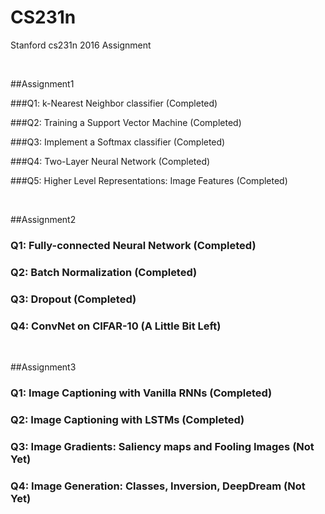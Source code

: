 # CS231n
Stanford cs231n 2016 Assignment

</br>

##Assignment1

###Q1: k-Nearest Neighbor classifier (Completed)

###Q2: Training a Support Vector Machine (Completed)

###Q3: Implement a Softmax classifier (Completed)

###Q4: Two-Layer Neural Network (Completed)

###Q5: Higher Level Representations: Image Features (Completed)

</br>

##Assignment2

### Q1: Fully-connected Neural Network (Completed)

### Q2: Batch Normalization (Completed)

### Q3: Dropout (Completed)

### Q4: ConvNet on CIFAR-10 (A Little Bit Left)

</br>


##Assignment3

### Q1: Image Captioning with Vanilla RNNs (Completed)

### Q2: Image Captioning with LSTMs (Completed)

### Q3: Image Gradients: Saliency maps and Fooling Images (Not Yet)

### Q4: Image Generation: Classes, Inversion, DeepDream (Not Yet)

